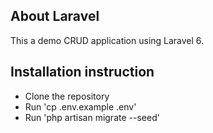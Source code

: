 
## About Laravel
 This a demo CRUD application using Laravel 6.

## Installation instruction

- Clone the repository
- Run 'cp .env.example .env'
- Run 'php artisan migrate --seed'


